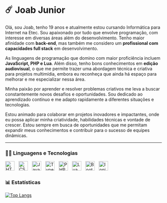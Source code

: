 # ☄️ Joab Junior

Olá, sou Joab, tenho 19 anos e atualmente estou cursando Informática para Internet na Etec. Sou apaixonado por tudo que envolve programação, com interesse em diversas áreas além do desenvolvimento. Tenho maior afinidade com **back-end**, mas também me considero um **profissional com capacidades full stack** em desenvolvimento.

As linguagens de programação que domino com maior proficiência incluem **JavaScript, PHP e Lua**. Além disso, tenho bons conhecimentos em **edição audiovisual**, o que me permite trazer uma abordagem técnica e criativa para projetos multimídia, embora eu reconheça que ainda há espaço para melhorar e me especializar nessa área.

Minha paixão por aprender e resolver problemas criativos me leva a buscar constantemente novos desafios e oportunidades. Sou dedicado ao aprendizado contínuo e me adapto rapidamente a diferentes situações e tecnologias.

Estou animado para colaborar em projetos inovadores e impactantes, onde eu possa aplicar minha criatividade, habilidades técnicas e vontade de crescer. Estou sempre em busca de oportunidades que me permitam expandir meus conhecimentos e contribuir para o sucesso de equipes dinâmicas.

---

### 🧑‍💻 Linguagens e Tecnologias
<img
  align="left"
  alt="HTML"
  title="HTML"
  width="30px"
  style="padding-right: 10px;"
  src="https://cdn.jsdelivr.net/gh/devicons/devicon@latest/icons/html5/html5-original.svg"
/>
<img
  align="left"
  alt="CSS"
  title="CSS"
  width="30px"
  style="padding-right: 10px;"
  src="https://cdn.jsdelivr.net/gh/devicons/devicon@latest/icons/css3/css3-original.svg"
/>
<img
  align="left"
  alt="JavaScript"
  title="JavaScript"
  width="30px"
  style="padding-right: 10px;"
  src="https://cdn.jsdelivr.net/gh/devicons/devicon@latest/icons/javascript/javascript-original.svg"
/>
<img
  align="left"
  alt="TypeScript"
  title="TypeScript"
  width="30px"
  style="padding-right: 10px;"
  src="https://cdn.jsdelivr.net/gh/devicons/devicon@latest/icons/typescript/typescript-original.svg"
/>
<img
  align="left"
  alt="PHP"
  title="PHP"
  width="30px"
  style="padding-right: 10px;"
  src="https://cdn.jsdelivr.net/gh/devicons/devicon@latest/icons/php/php-original.svg"
/>
<img
  align="left"
  alt="Lua"
  title="Lua"
  width="30px"
  style="padding-right: 10px;"
  src="https://cdn.jsdelivr.net/gh/devicons/devicon@latest/icons/lua/lua-original.svg"
/>
<img
  align="left"
  alt="Bootstrap"
  title="Bootstrap"
  width="30px"
  style="padding-right: 10px;"
  src="https://cdn.jsdelivr.net/gh/devicons/devicon@latest/icons/bootstrap/bootstrap-original.svg"
/>
<img
  align="left"
  alt="Ionic"
  title="Ionic"
  width="30px"
  style="padding-right: 10px;"
  src="https://cdn.jsdelivr.net/gh/devicons/devicon@latest/icons/ionic/ionic-original.svg"
/>

<br>
<br>

### 📊 Estatísticas

[![Top Langs](https://github-readme-stats.vercel.app/api/top-langs/?username=Joab-Junior&theme=dark&custom_title=Tecnologias%20Mais%20Usadas&langs_count=10)](https://github.com/Joab-Junior/github-readme-stats)
